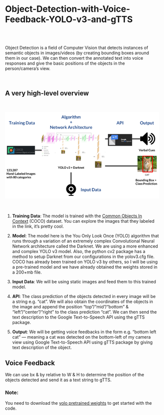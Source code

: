 # Object-Detection-with-Voice-Feedback-YOLO-v3-and-gTTS

<br>
<br>

Object Detection is a field of Computer Vision that detects instances of semantic objects in images/videos (by creating bounding boxes around them in our case).
We can then convert the annotated text into voice responses and give the basic positions of the objects in the person/camera’s view.

<br>

## A very high-level overview

<br>

<p align="center">
 <img src = "overview.png">
</p> 

<br>

1. **Training Data**: The model is trained with the [Common Objects In Context](https://cocodataset.org/#explore) (COCO) dataset. You can explore the images that they
labeled in the link, it’s pretty cool.

2. **Model**: The model here is the You Only Look Once (YOLO) algorithm that runs through a variation of an extremely complex Convolutional Neural Network architecture 
called the Darknet. We are using a more enhanced and complex YOLO v3 model. Also, the python cv2 package has a method to setup Darknet from our configurations in the yolov3.cfg file. COCO has already been trained on YOLO v3 by others, so I will be using a pre-trained model and we have already obtained the weights stored in a 200+mb file.

3. **Input Data**: We will be using static images and feed them to this trained model.

4. **API**: The class prediction of the objects detected in every image will be a string e.g. “cat”. We will also obtain the coordinates of the objects in the image 
and append the position “top”/“mid”/“bottom” & “left”/“center”/“right” to the class prediction “cat”. We can then send the text description to the Google 
Text-to-Speech API using the gTTS package.

5. **Output**: We will be getting voice feedbacks in the form e.g. “bottom left cat” — meaning a cat was detected on the bottom-left of my camera view using Google Text-to-Speech
API using gTTS package by giving text description of the object.

## Voice Feedback

We can use bx & by relative to W & H to determine the position of the objects detected and send it as a text string to gTTS.

### **Note**:
You need to download the [yolo pretrained weights](https://pjreddie.com/media/files/yolov3.weights) to get started with the code.
